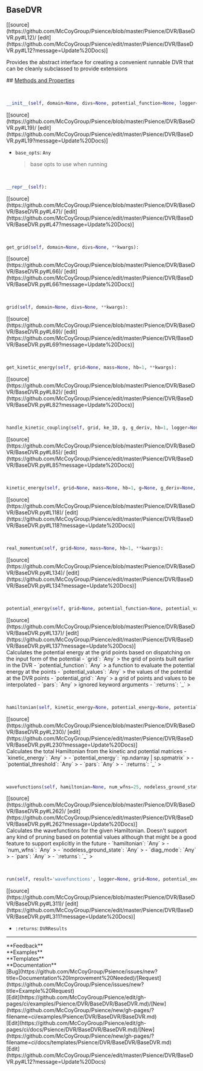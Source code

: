 ## <a id="Psience.DVR.BaseDVR.BaseDVR">BaseDVR</a> 

<div class="docs-source-link" markdown="1">
[[source](https://github.com/McCoyGroup/Psience/blob/master/Psience/DVR/BaseDVR.py#L12)/
[edit](https://github.com/McCoyGroup/Psience/edit/master/Psience/DVR/BaseDVR.py#L12?message=Update%20Docs)]
</div>

Provides the abstract interface for creating a
convenient runnable DVR that can be cleanly subclassed to provide
extensions







<div class="collapsible-section">
 <div class="collapsible-section collapsible-section-header" markdown="1">
## <a class="collapse-link" data-toggle="collapse" href="#methods" markdown="1"> Methods and Properties</a> <a class="float-right" data-toggle="collapse" href="#methods"><i class="fa fa-chevron-down"></i></a>
 </div>
 <div class="collapsible-section collapsible-section-body collapse show" id="methods" markdown="1">
 
<a id="Psience.DVR.BaseDVR.BaseDVR.__init__" class="docs-object-method">&nbsp;</a> 
```python
__init__(self, domain=None, divs=None, potential_function=None, logger=None, **base_opts): 
```
<div class="docs-source-link" markdown="1">
[[source](https://github.com/McCoyGroup/Psience/blob/master/Psience/DVR/BaseDVR.py#L19)/
[edit](https://github.com/McCoyGroup/Psience/edit/master/Psience/DVR/BaseDVR.py#L19?message=Update%20Docs)]
</div>

  - `base_opts`: `Any`
    > base opts to use when running


<a id="Psience.DVR.BaseDVR.BaseDVR.__repr__" class="docs-object-method">&nbsp;</a> 
```python
__repr__(self): 
```
<div class="docs-source-link" markdown="1">
[[source](https://github.com/McCoyGroup/Psience/blob/master/Psience/DVR/BaseDVR/BaseDVR.py#L47)/
[edit](https://github.com/McCoyGroup/Psience/edit/master/Psience/DVR/BaseDVR/BaseDVR.py#L47?message=Update%20Docs)]
</div>


<a id="Psience.DVR.BaseDVR.BaseDVR.get_grid" class="docs-object-method">&nbsp;</a> 
```python
get_grid(self, domain=None, divs=None, **kwargs): 
```
<div class="docs-source-link" markdown="1">
[[source](https://github.com/McCoyGroup/Psience/blob/master/Psience/DVR/BaseDVR/BaseDVR.py#L66)/
[edit](https://github.com/McCoyGroup/Psience/edit/master/Psience/DVR/BaseDVR/BaseDVR.py#L66?message=Update%20Docs)]
</div>


<a id="Psience.DVR.BaseDVR.BaseDVR.grid" class="docs-object-method">&nbsp;</a> 
```python
grid(self, domain=None, divs=None, **kwargs): 
```
<div class="docs-source-link" markdown="1">
[[source](https://github.com/McCoyGroup/Psience/blob/master/Psience/DVR/BaseDVR/BaseDVR.py#L69)/
[edit](https://github.com/McCoyGroup/Psience/edit/master/Psience/DVR/BaseDVR/BaseDVR.py#L69?message=Update%20Docs)]
</div>


<a id="Psience.DVR.BaseDVR.BaseDVR.get_kinetic_energy" class="docs-object-method">&nbsp;</a> 
```python
get_kinetic_energy(self, grid=None, mass=None, hb=1, **kwargs): 
```
<div class="docs-source-link" markdown="1">
[[source](https://github.com/McCoyGroup/Psience/blob/master/Psience/DVR/BaseDVR/BaseDVR.py#L82)/
[edit](https://github.com/McCoyGroup/Psience/edit/master/Psience/DVR/BaseDVR/BaseDVR.py#L82?message=Update%20Docs)]
</div>


<a id="Psience.DVR.BaseDVR.BaseDVR.handle_kinetic_coupling" class="docs-object-method">&nbsp;</a> 
```python
handle_kinetic_coupling(self, grid, ke_1D, g, g_deriv, hb=1, logger=None, **kwargs): 
```
<div class="docs-source-link" markdown="1">
[[source](https://github.com/McCoyGroup/Psience/blob/master/Psience/DVR/BaseDVR/BaseDVR.py#L85)/
[edit](https://github.com/McCoyGroup/Psience/edit/master/Psience/DVR/BaseDVR/BaseDVR.py#L85?message=Update%20Docs)]
</div>


<a id="Psience.DVR.BaseDVR.BaseDVR.kinetic_energy" class="docs-object-method">&nbsp;</a> 
```python
kinetic_energy(self, grid=None, mass=None, hb=1, g=None, g_deriv=None, **kwargs): 
```
<div class="docs-source-link" markdown="1">
[[source](https://github.com/McCoyGroup/Psience/blob/master/Psience/DVR/BaseDVR/BaseDVR.py#L118)/
[edit](https://github.com/McCoyGroup/Psience/edit/master/Psience/DVR/BaseDVR/BaseDVR.py#L118?message=Update%20Docs)]
</div>


<a id="Psience.DVR.BaseDVR.BaseDVR.real_momentum" class="docs-object-method">&nbsp;</a> 
```python
real_momentum(self, grid=None, mass=None, hb=1, **kwargs): 
```
<div class="docs-source-link" markdown="1">
[[source](https://github.com/McCoyGroup/Psience/blob/master/Psience/DVR/BaseDVR/BaseDVR.py#L134)/
[edit](https://github.com/McCoyGroup/Psience/edit/master/Psience/DVR/BaseDVR/BaseDVR.py#L134?message=Update%20Docs)]
</div>


<a id="Psience.DVR.BaseDVR.BaseDVR.potential_energy" class="docs-object-method">&nbsp;</a> 
```python
potential_energy(self, grid=None, potential_function=None, potential_values=None, potential_grid=None, logger=None, **pars): 
```
<div class="docs-source-link" markdown="1">
[[source](https://github.com/McCoyGroup/Psience/blob/master/Psience/DVR/BaseDVR/BaseDVR.py#L137)/
[edit](https://github.com/McCoyGroup/Psience/edit/master/Psience/DVR/BaseDVR/BaseDVR.py#L137?message=Update%20Docs)]
</div>
Calculates the potential energy at the grid points based
on dispatching on the input form of the potential
  - `grid`: `Any`
    > the grid of points built earlier in the DVR
  - `potential_function`: `Any`
    > a function to evaluate the potential energy at the points
  - `potential_values`: `Any`
    > the values of the potential at the DVR points
  - `potential_grid`: `Any`
    > a grid of points and values to be interpolated
  - `pars`: `Any`
    > ignored keyword arguments
  - `:returns`: `_`
    >


<a id="Psience.DVR.BaseDVR.BaseDVR.hamiltonian" class="docs-object-method">&nbsp;</a> 
```python
hamiltonian(self, kinetic_energy=None, potential_energy=None, potential_threshold=None, **pars): 
```
<div class="docs-source-link" markdown="1">
[[source](https://github.com/McCoyGroup/Psience/blob/master/Psience/DVR/BaseDVR/BaseDVR.py#L230)/
[edit](https://github.com/McCoyGroup/Psience/edit/master/Psience/DVR/BaseDVR/BaseDVR.py#L230?message=Update%20Docs)]
</div>
Calculates the total Hamiltonian from the kinetic and potential matrices
  - `kinetic_energy`: `Any`
    > 
  - `potential_energy`: `np.ndarray | sp.spmatrix`
    > 
  - `potential_threshold`: `Any`
    > 
  - `pars`: `Any`
    > 
  - `:returns`: `_`
    >


<a id="Psience.DVR.BaseDVR.BaseDVR.wavefunctions" class="docs-object-method">&nbsp;</a> 
```python
wavefunctions(self, hamiltonian=None, num_wfns=25, nodeless_ground_state=False, diag_mode=None, logger=None, **pars): 
```
<div class="docs-source-link" markdown="1">
[[source](https://github.com/McCoyGroup/Psience/blob/master/Psience/DVR/BaseDVR/BaseDVR.py#L262)/
[edit](https://github.com/McCoyGroup/Psience/edit/master/Psience/DVR/BaseDVR/BaseDVR.py#L262?message=Update%20Docs)]
</div>
Calculates the wavefunctions for the given Hamiltonian.
Doesn't support any kind of pruning based on potential values although that might be a good feature
to support explicitly in the future
  - `hamiltonian`: `Any`
    > 
  - `num_wfns`: `Any`
    > 
  - `nodeless_ground_state`: `Any`
    > 
  - `diag_mode`: `Any`
    > 
  - `pars`: `Any`
    > 
  - `:returns`: `_`
    >


<a id="Psience.DVR.BaseDVR.BaseDVR.run" class="docs-object-method">&nbsp;</a> 
```python
run(self, result='wavefunctions', logger=None, grid=None, potential_energy=None, kinetic_energy=None, hamiltonian=None, **opts): 
```
<div class="docs-source-link" markdown="1">
[[source](https://github.com/McCoyGroup/Psience/blob/master/Psience/DVR/BaseDVR/BaseDVR.py#L311)/
[edit](https://github.com/McCoyGroup/Psience/edit/master/Psience/DVR/BaseDVR/BaseDVR.py#L311?message=Update%20Docs)]
</div>

  - `:returns`: `DVRResults`
    >
 </div>
</div>












---


<div markdown="1" class="text-secondary">
<div class="container">
  <div class="row">
   <div class="col" markdown="1">
**Feedback**   
</div>
   <div class="col" markdown="1">
**Examples**   
</div>
   <div class="col" markdown="1">
**Templates**   
</div>
   <div class="col" markdown="1">
**Documentation**   
</div>
   <div class="col" markdown="1">
   
</div>
   <div class="col" markdown="1">
   
</div>
   <div class="col" markdown="1">
   
</div>
</div>
  <div class="row">
   <div class="col" markdown="1">
[Bug](https://github.com/McCoyGroup/Psience/issues/new?title=Documentation%20Improvement%20Needed)/[Request](https://github.com/McCoyGroup/Psience/issues/new?title=Example%20Request)   
</div>
   <div class="col" markdown="1">
[Edit](https://github.com/McCoyGroup/Psience/edit/gh-pages/ci/examples/Psience/DVR/BaseDVR/BaseDVR.md)/[New](https://github.com/McCoyGroup/Psience/new/gh-pages/?filename=ci/examples/Psience/DVR/BaseDVR/BaseDVR.md)   
</div>
   <div class="col" markdown="1">
[Edit](https://github.com/McCoyGroup/Psience/edit/gh-pages/ci/docs/Psience/DVR/BaseDVR/BaseDVR.md)/[New](https://github.com/McCoyGroup/Psience/new/gh-pages/?filename=ci/docs/templates/Psience/DVR/BaseDVR/BaseDVR.md)   
</div>
   <div class="col" markdown="1">
[Edit](https://github.com/McCoyGroup/Psience/edit/master/Psience/DVR/BaseDVR.py#L12?message=Update%20Docs)   
</div>
   <div class="col" markdown="1">
   
</div>
   <div class="col" markdown="1">
   
</div>
   <div class="col" markdown="1">
   
</div>
</div>
</div>
</div>